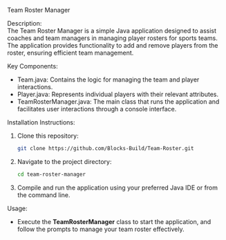 Team Roster Manager

Description:  
The Team Roster Manager is a simple Java application designed to assist coaches and team managers in managing player rosters for sports teams. The application provides functionality to add and remove players from the roster, ensuring efficient team management.

Key Components:
- Team.java: Contains the logic for managing the team and player interactions.
- Player.java: Represents individual players with their relevant attributes.
- TeamRosterManager.java: The main class that runs the application and facilitates user interactions through a console interface.

Installation Instructions:
1. Clone this repository:
   ```bash
   git clone https://github.com/Blocks-Build/Team-Roster.git
   ```
2. Navigate to the project directory:
   ```bash
   cd team-roster-manager
   ```
3. Compile and run the application using your preferred Java IDE or from the command line.

Usage:
- Execute the **TeamRosterManager** class to start the application, and follow the prompts to manage your team roster effectively.
